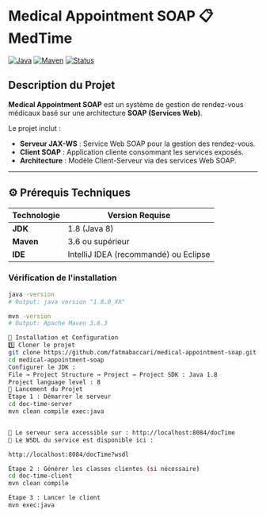 # Medical Appointment SOAP 📋 MedTime

[![Java](https://img.shields.io/badge/Java-1.8-blue)](https://www.oracle.com/java/)
[![Maven](https://img.shields.io/badge/Maven-3.6+-brightgreen)](https://maven.apache.org/)
[![Status](https://img.shields.io/badge/Status-Production-green)]()

## Description du Projet
**Medical Appointment SOAP** est un système de gestion de rendez-vous médicaux basé sur une architecture **SOAP (Services Web)**.  

Le projet inclut :  

- **Serveur JAX-WS** : Service Web SOAP pour la gestion des rendez-vous.  
- **Client SOAP** : Application cliente consommant les services exposés.  
- **Architecture** : Modèle Client-Serveur via des services Web SOAP.  

---

## ⚙️ Prérequis Techniques

| Technologie | Version Requise |
|------------|----------------|
| **JDK** | 1.8 (Java 8) |
| **Maven** | 3.6 ou supérieur |
| **IDE** | IntelliJ IDEA (recommandé) ou Eclipse |

### Vérification de l'installation

```bash
java -version
# Output: java version "1.8.0_XX"

mvn -version
# Output: Apache Maven 3.6.3

🚀 Installation et Configuration
1️⃣ Cloner le projet
git clone https://github.com/fatmabaccari/medical-appointment-soap.git
cd medical-appointment-soap
Configurer le JDK :
File → Project Structure → Project → Project SDK : Java 1.8
Project language level : 8
🎯 Lancement du Projet
Étape 1 : Démarrer le serveur
cd doc-time-server
mvn clean compile exec:java


📌 Le serveur sera accessible sur : http://localhost:8084/docTime
📌 Le WSDL du service est disponible ici :

http://localhost:8084/docTime?wsdl

Étape 2 : Générer les classes clientes (si nécessaire)
cd doc-time-client
mvn clean compile

Étape 3 : Lancer le client
mvn exec:java
